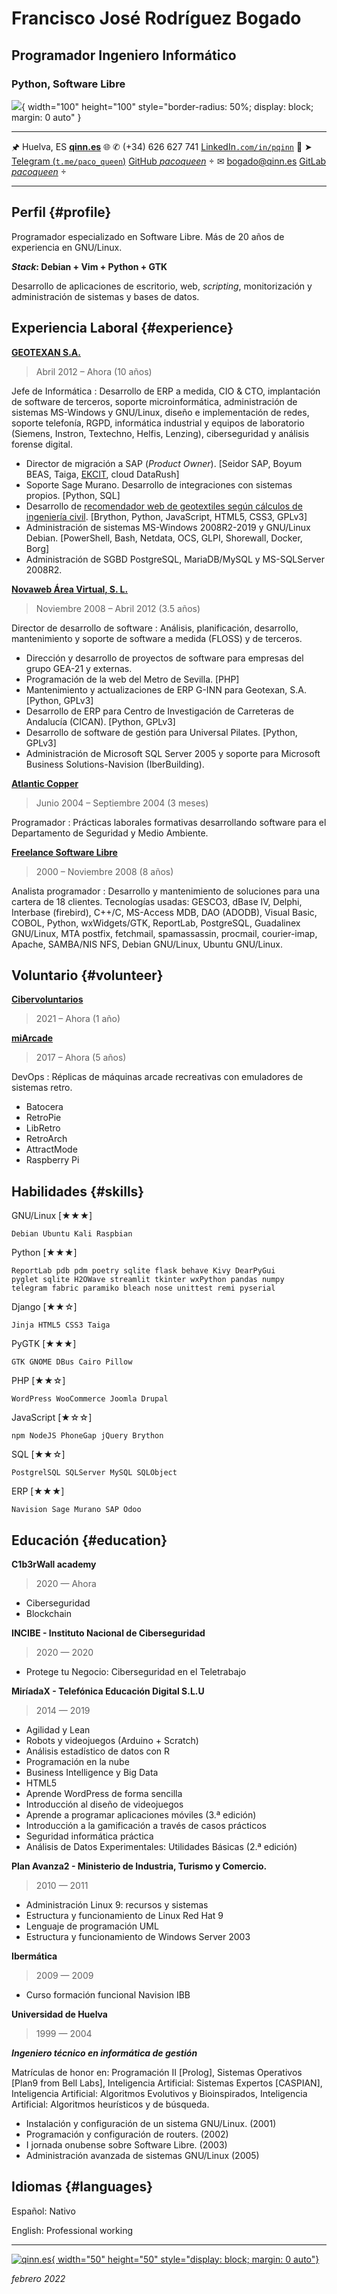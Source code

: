 Francisco José Rodríguez Bogado
===============================

## Programador Ingeniero Informático
### Python, Software Libre

![](/home/queen/Documentos/avatars/Paco.png){ width="100" height="100" style="border-radius: 50%; display: block; margin: 0 auto" }

---------------------------------------------------------   ---------------------------------------------------------------
🖈 Huelva, ES                                                                          [**qinn.es**](https://www.qinn.es) 🌐
✆ (+34) 626 627 741                                         [LinkedIn`.com/in/pqinn`](https://www.linkedin.com/in/pqinn) 🔗
➤ [Telegram (`t.me/paco_queen`)](https://t.me/paco_queen)              [GitHub _pacoqueen_](https://github.com/pacoqueen) 
✉ [bogado@qinn.es](mailto:bogado@qinn.es)                             [GitLab _pacoqueen_](https://gitlab.com/pacoqueen ) 
---------------------------------------------------------   ---------------------------------------------------------------



Perfil {#profile}
------

Programador especializado en Software Libre. Más de 20 años de experiencia en GNU/Linux.

___Stack___**: Debian + Vim + Python + GTK**

Desarrollo de aplicaciones de escritorio, web, _scripting_, monitorización y administración de sistemas y bases de datos.



Experiencia Laboral {#experience}
-------------------

**[GEOTEXAN S.A.](https://www.geotexan.com)**

> Abril 2012 – Ahora (10 años)

Jefe de Informática
: Desarrollo de ERP a medida, CIO & CTO, implantación de software de terceros, soporte microinformática, administración de sistemas MS-Windows y GNU/Linux, diseño e implementación de redes, soporte telefonía, RGPD, informática industrial y equipos de laboratorio (Siemens, Instron, Textechno, Helfis, Lenzing), ciberseguridad y análisis forense digital.

  * Director de migración a SAP (_Product Owner_). [Seidor SAP, Boyum BEAS, Taiga, [EKCIT](https://www.ekcit.eu/), cloud DataRush]
  * Soporte Sage Murano. Desarrollo de integraciones con sistemas propios. [Python, SQL]
  * Desarrollo de [recomendador web de geotextiles según cálculos de ingeniería civil](https://geotexan.github.io/calculinn/). [Brython, Python, JavaScript, HTML5, CSS3, GPLv3]
  * Administración de sistemas MS-Windows 2008R2-2019 y GNU/Linux Debian. [PowerShell, Bash, Netdata, OCS, GLPI, Shorewall, Docker, Borg]
  * Administración de SGBD PostgreSQL, MariaDB/MySQL y MS-SQLServer 2008R2.



**[Novaweb Área Virtual, S. L.](https://www.linkedin.com/company/novaweb-area-virtual-s-l/about/)**

> Noviembre 2008 – Abril 2012 (3.5 años)

Director de desarrollo de software
: Análisis, planificación, desarrollo, mantenimiento y soporte de software a medida (FLOSS) y de terceros.

  * Dirección y desarrollo de proyectos de software para empresas del grupo GEA-21 y externas.
  * Programación de la web del Metro de Sevilla. [PHP]
  * Mantenimiento y actualizaciones de ERP G-INN para Geotexan, S.A. [Python, GPLv3]
  * Desarrollo de ERP para Centro de Investigación de Carreteras de Andalucía (CICAN). [Python, GPLv3]
  * Desarrollo de software de gestión para Universal Pilates. [Python, GPLv3]
  * Administración de Microsoft SQL Server 2005 y soporte para Microsoft Business Solutions-Navision (IberBuilding).



**[Atlantic Copper](https://www.atlantic-copper.es/)**

> Junio 2004 – Septiembre 2004 (3 meses)

Programador
: Prácticas laborales formativas desarrollando software para el Departamento de Seguridad y Medio Ambiente.



**[Freelance Software Libre](https://sourceforge.net/u/pacoqueen/profile)**

> 2000 – Noviembre 2008 (8 años)

Analista programador
: Desarrollo y mantenimiento de soluciones para una cartera de 18 clientes. Tecnologías usadas: GESCO3, dBase IV, Delphi, Interbase (firebird), C++/C, MS-Access MDB, DAO (ADODB), Visual Basic, COBOL, Python, wxWidgets/GTK, ReportLab, PostgreSQL, Guadalinex GNU/Linux, MTA postfix, fetchmail, spamassassin, procmail, courier-imap, Apache, SAMBA/NIS NFS, Debian GNU/Linux, Ubuntu GNU/Linux.



Voluntario {#volunteer}
----------

**[Cibervoluntarios](https://www.cibervoluntarios.org/)**

> 2021 – Ahora (1 año)

**[miArcade](https://miarcade.com/)**

> 2017 – Ahora (5 años)

DevOps
: Réplicas de máquinas arcade recreativas con emuladores de sistemas retro.

  * Batocera
  * RetroPie
  * LibRetro
  * RetroArch
  * AttractMode
  * Raspberry Pi



Habilidades {#skills}
-----------

GNU/Linux  [★★★]

`Debian Ubuntu Kali Raspbian`

Python     [★★★]
```
ReportLab pdb pdm poetry sqlite flask behave Kivy DearPyGui
pyglet sqlite H2OWave streamlit tkinter wxPython pandas numpy 
telegram fabric paramiko bleach nose unittest remi pyserial
```

Django     [★★☆]

`Jinja HTML5 CSS3 Taiga`

PyGTK      [★★★]

`GTK GNOME DBus Cairo Pillow`

PHP        [★★☆]

`WordPress WooCommerce Joomla Drupal`

JavaScript [★☆☆]

`npm NodeJS PhoneGap jQuery Brython`

SQL        [★★☆]

`PostgrelSQL SQLServer MySQL SQLObject`

ERP        [★★★]

`Navision Sage Murano SAP Odoo`



Educación {#education}
---------


**C1b3rWall academy**

> 2020 — Ahora

* Ciberseguridad
* Blockchain



**INCIBE - Instituto Nacional de Ciberseguridad**

> 2020 — 2020

* Protege tu Negocio: Ciberseguridad en el Teletrabajo



**MiríadaX - Telefónica Educación Digital S.L.U**

> 2014 — 2019

* Agilidad y Lean
* Robots y videojuegos (Arduino + Scratch)
* Análisis estadístico de datos con R
* Programación en la nube
* Business Intelligence y Big Data
* HTML5
* Aprende WordPress de forma sencilla
* Introducción al diseño de videojuegos
* Aprende a programar aplicaciones móviles (3.ª edición)
* Introducción a la gamificación a través de casos prácticos
* Seguridad informática práctica
* Análisis de Datos Experimentales: Utilidades Básicas (2.ª edición)



**Plan Avanza2 - Ministerio de Industria, Turismo y Comercio.**

> 2010 — 2011

* Administración Linux 9: recursos y sistemas
* Estructura y funcionamiento de Linux Red Hat 9
* Lenguaje de programación UML
* Estructura y funcionamiento de Windows Server 2003



**Ibermática**

> 2009 — 2009

* Curso formación funcional Navision IBB



**Universidad de Huelva**

> 1999 — 2004

***Ingeniero técnico en informática de gestión***

Matrículas de honor en: Programación II [Prolog], Sistemas Operativos [Plan9 from Bell Labs], Inteligencia Artificial: Sistemas Expertos [CASPIAN], Inteligencia Artificial: Algoritmos Evolutivos y Bioinspirados, Inteligencia Artificial: Algoritmos heurísticos y de búsqueda.

* Instalación y configuración de un sistema GNU/Linux. (2001)
* Programación y configuración de routers. (2002)
* I jornada onubense sobre Software Libre. (2003)
* Administración avanzada de sistemas GNU/Linux (2005)



Idiomas {#languages}
-------

Español: Nativo

English: Professional working


------

[![qinn.es](/home/queen/Documentos/currículos/logo_qinn.png){ width="50" height="50" style="display: block; margin: 0 auto"}](https://qinn.es)

_febrero 2022_
